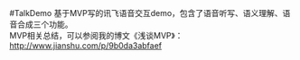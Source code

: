 #TalkDemo
基于MVP写的讯飞语音交互demo，包含了语音听写、语义理解、语音合成三个功能。</br>MVP相关总结，可以参阅我的博文《浅谈MVP》：http://www.jianshu.com/p/9b0da3abfaef